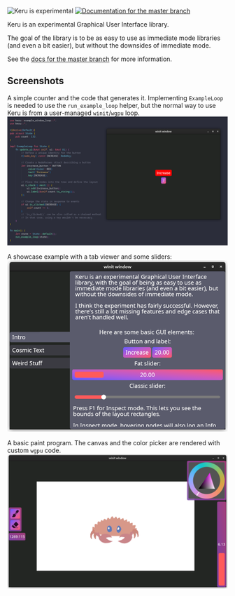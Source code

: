 ![Keru is experimental](https://img.shields.io/badge/status-alpha-orange)
[![Documentation for the `master` branch](https://img.shields.io/badge/docs-master-informational)](https://kekelp.github.io/keru/keru/index.html)

Keru is an experimental Graphical User Interface library.

The goal of the library is to be as easy to use as immediate mode libraries (and even a bit easier), but without the downsides of immediate mode.

See the [docs for the master branch](https://kekelp.github.io/keru/keru/index.html) for more information.

## Screenshots

A simple counter and the code that generates it. Implementing `ExampleLoop` is needed to use the `run_example_loop` helper, but the normal way to use Keru is from a user-managed `winit`/`wgpu` loop. 
![Screenshot of counter example](screenshots/counter.png)

A showcase example with a tab viewer and some sliders:
![Screenshot of showcase example](screenshots/showcase.png)

A basic paint program. The canvas and the color picker are rendered with custom `wgpu` code.
![Screenshot of paint example](screenshots/paint.png)
